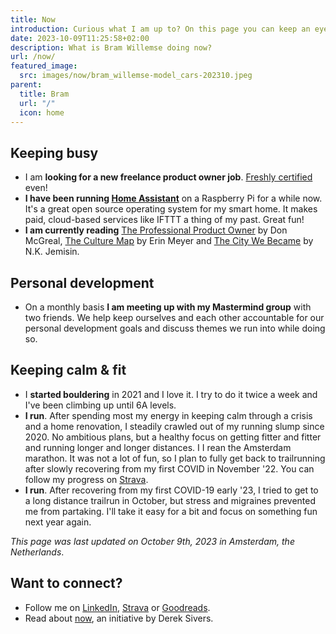 ```yaml
---
title: Now
introduction: Curious what I am up to? On this page you can keep an eye on what is keeping me busy right now.
date: 2023-10-09T11:25:58+02:00
description: What is Bram Willemse doing now?
url: /now/
featured_image:
  src: images/now/bram_willemse-model_cars-202310.jpeg
parent:
  title: Bram
  url: "/"
  icon: home
---
```

## Keeping busy

- I am **looking for a new freelance product owner job**. [Freshly certified](https://www.credly.com/badges/08421a52-3b82-472e-96c7-ef686d323866 "Inspect Bram's PSPO-I certification on Credly") even!
- **I have been running [Home Assistant](https://www.home-assistant.io/ "Read about Home Assistant")** on a Raspberry Pi for a while now. It's a great open source operating system for my smart home. It makes paid, cloud-based services like IFTTT a thing of my past. Great fun!
- **I am currently reading** [The Professional Product Owner](https://www.goodreads.com/book/show/35133269-the-professional-product-owner "Read about the Professional Product Owner by Don McGreal on GoodReads") by Don McGreal, [The Culture Map](https://www.goodreads.com/book/show/22085568-the-culture-map "Read about The Culture Map by Erin Meyer on GoodReads") by Erin Meyer and [The City We Became](https://www.goodreads.com/book/show/50308712-the-city-we-became "Read about The City We Became by N.K. Jemisin on GoodReads") by N.K. Jemisin.

## Personal development

- On a monthly basis **I am meeting up with my Mastermind group** with two friends. We help keep ourselves and each other accountable for our personal development goals and discuss themes we run into while doing so.

## Keeping calm &amp; fit

- I **started bouldering** in 2021 and I love it. I try to do it twice a week and I've been climbing up until 6A levels.
- **I run**. After spending most my energy in keeping calm through a crisis and a home renovation, I steadily crawled out of my running slump since 2020.  No ambitious plans, but a healthy focus on getting fitter and fitter and running longer and longer distances. I I rean the Amsterdam marathon. It was not a lot of fun, so I plan to fully get back to trailrunning after slowly recovering from my first COVID in November '22.  You can follow my progress on [Strava](https://strava.com/athletes/bramwillemse "Follow my training progress on Strava").
- **I run**. After recovering from my first COVID-19 early '23, I tried to get to a long distance trailrun in October, but stress and migraines prevented me from partaking. I'll take it easy for a bit and focus on something fun next year again.

*This page was last updated on <time datetime="2023-10-09T11:25:58+02:00
">October 9th, 2023</time> in Amsterdam, the Netherlands*.

## Want to connect?

- Follow me on [LinkedIn](https://linkedin.com/in/bramwillemse "Check out my profile and CV on LinkedIn"), [Strava](https://strava.com/athletes/bramwillemse "Follow my training progress on Strava") or [Goodreads](https://www.goodreads.com/bramwillemse "See what I read on my GoodReads profile").
- Read about <a href="https://nownownow.com/about">now</a>, an initiative by Derek Sivers.
